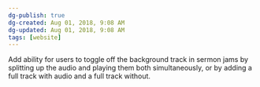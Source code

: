 ```yaml
---
dg-publish: true
dg-created: Aug 01, 2018, 9:08 AM
dg-updated: Aug 01, 2018, 9:08 AM
tags: [website]
---
```


Add ability for users to toggle off the background track in sermon jams by splitting up the audio and playing them both simultaneously, or by adding a full track with audio and a full track without.


